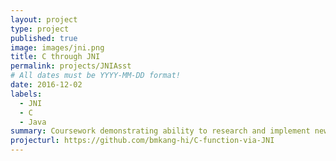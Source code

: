 ```yaml
---
layout: project
type: project
published: true
image: images/jni.png
title: C through JNI
permalink: projects/JNIAsst
# All dates must be YYYY-MM-DD format!
date: 2016-12-02
labels:
  - JNI
  - C
  - Java
summary: Coursework demonstrating ability to research and implement new techniques without direct instruction
projecturl: https://github.com/bmkang-hi/C-function-via-JNI
---
```

